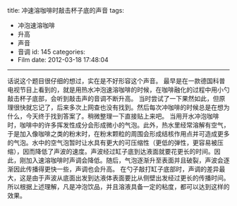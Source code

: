 title: 冲速溶咖啡时敲击杯子底的声音
tags:
  - 冲泡速溶咖啡
  - 升高
  - 声音
  - 音调
id: 145
categories:
  - Film
date: 2012-03-18 17:48:04
---

话说这个题目很仔细的想过，实在是不好形容这个声音。
最早是在一款德国科普电视节目上看到的，就是用热水冲泡速溶咖啡的时候，在咖啡融化的过程中用小勺敲击杯子底部，会听到敲击声的音调不断升高。
当时尝试了一下果然如此，但原理很快就忘记了，后来多次上网查也没有找到。然后每次冲咖啡的时候总是在想为什么，今天终于找到答案了。稍微整理一下直接贴上来吧。
当用开水冲泡咖啡时，咖啡中的许多挥发性成分会形成微小的气泡。此外，热水里经常溶解有空气，于是加入像咖啡之类的粉末时，在粉末颗粒的周围会形成结核作用点并可造成更多的气泡。水中的空气泡暂时让水具有更大的可压缩性（更低的弹性，更容易被压缩），因而降低了声波的速度。声波经过缸子底到达液面就要花更长的时间。因此，刚加入速溶咖啡时声调会降低。随后，气泡逐渐升至表面并且破裂，声波会逐渐因此传播得更快一些，声调也会升高。
在勺子敲打缸子底部时，声调的差异最大，这是由于声波从底面出发到达液体表面要比从侧壁出发经过更长的传播时间。
所以根据上述理解，凡是冲泡饮品，并且溶液具备一定的粘度，都可以达到这样的效果。